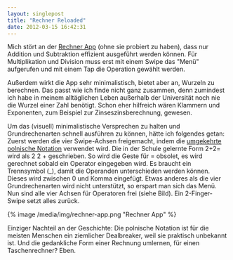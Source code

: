 ```yaml
---
layout: singlepost
title: "Rechner Reloaded"
date: 2012-03-15 16:42:31
---
```

Mich stört an der [Rechner App](http://nikolaus-piccolotto.info/2012/03/rechner) (ohne sie probiert zu haben), dass nur Addition und Subtraktion effizient ausgeführt werden können. Für Multiplikation und Division muss erst mit einem Swipe das "Menü" aufgerufen und mit einem Tap die Operation gewählt werden.

Außerdem wirkt die App sehr minimalistisch, bietet aber an, Wurzeln zu berechnen. Das passt wie ich finde nicht ganz zusammen, denn zumindest ich habe in meinem alltäglichen Leben außerhalb der Universität noch nie die Wurzel einer Zahl benötigt. Schon eher hilfreich wären Klammern und Exponenten, zum Beispiel zur Zinseszinsberechnung, gewesen.

Um das (visuell) minimalistische Versprechen zu halten und Grundrechenarten schnell ausführen zu können, hätte ich folgendes getan: Zuerst werden die vier Swipe-Achsen freigemacht, indem die [umgekehrte polnische Notation](http://de.wikipedia.org/wiki/Polnische_Notation) verwendet wird. Die in der Schule gelernte Form 2+2= wird als 2 2 + geschrieben. So wird die Geste für = obsolet, es wird gerechnet sobald ein Operator eingegeben wird. Es braucht ein Trennsymbol (_), damit die Operanden unterschieden werden können. Dieses wird zwischen 0 und Komma eingefügt. Etwas anderes als die vier Grundrechenarten wird nicht unterstützt, so erspart man sich das Menü. Nun sind alle vier Achsen für Operatoren frei (siehe Bild). Ein 2-Finger-Swipe setzt alles zurück.

{% image /media/img/rechner-app.png "Rechner App" %}

Einziger Nachteil an der Geschichte: Die polnische Notation ist für die meisten Menschen ein ziemlicher Dealbreaker, weil sie praktisch unbekannt ist. Und die gedankliche Form einer Rechnung umlernen, für einen Taschenrechner? Eben.